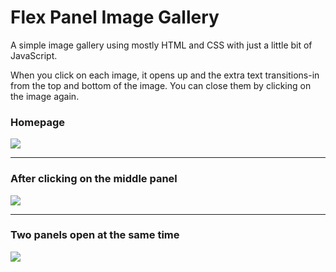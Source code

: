 # Flex Panel Image Gallery

A simple image gallery using mostly HTML and CSS with just a little bit of JavaScript.

When you click on each image, it opens up and the extra text transitions-in from the top and bottom of the image. You can close them by clicking on the image again.

### Homepage
![](img/homepage.png)

---

### After clicking on the middle panel
![](img/one_open.png)

---

### Two panels open at the same time
![](img/two_open.png)